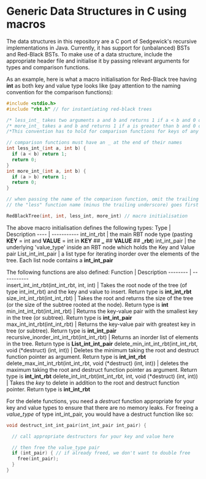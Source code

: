 # Generic Data Structures in C using macros
The data structures in this repository are a C port of Sedgewick's recursive implementations in Java.
Currently, it has support for (unbalanced) BSTs and Red-Black BSTs. To make use of a data structure, include the appropriate header file and initialise it by passing relevant arguments for types and comparison functions.

As an example, here is what a macro initialisation for Red-Black tree having **int** as both key and value type looks like (pay attention to the naming convention for the comparison functions):

```C
#include <stdio.h>
#include "rbt.h" // for instantiating red-black trees

/* less_int_ takes two arguments a and b and returns 1 if a < b and 0 otherwise */
/* more_int_ takes a and b and returns 1 if a is greater than b and 0 otherwise. */
/*This convention has to hold for comparison functions for keys of any type, primitive or not */

// comparison functions must have an _ at the end of their names
int less_int_(int a, int b) {
  if (a < b) return 1;
  return 0;
}
int more_int_(int a, int b) {
  if (a > b) return 1;
  return 0;
}

// when passing the name of the comparison function, omit the trailing underscore.
// the "less" function name (minus the trailing underscore) goes first

RedBlackTree(int, int, less_int, more_int) // macro initialisation

```
The above macro initialisation defines the following types:
 Type | Description
 ---- | -----------
 int_int_rbt | the main RBT node type (pasting **KEY** = int and **VALUE** = int in **KEY** ## **_** ## **VALUE** ## **_rbt**)
 int_int_pair | the underlying 'value_type' inside an RBT node which holds the Key and Value pair
 List_int_int_pair |  a list type for iterating inorder over the elements of the tree. Each list node contains a **int_int_pair**

  The following functions are also defined:
  Function | Description
  -------- | -----------  
  insert_int_int_rbt(int_int_rbt, int, int) | Takes the root node of the tree (of type int_int_rbt) and the key and value to insert. Return type is **int_int_rbt**
  size_int_int_rbt(int_int_rbt) | Takes the root and returns the size of the tree (or the size of the subtree rooted at the node). Return type is **int**
  min_int_int_rbt(int_int_rbt) | Returns the key-value pair with the smallest key in the tree (or subtree). Return type is **int_int_pair**
  max_int_int_rbt(int_int_rbt) | Returns the key-value pair with greatest key in tree (or subtree). Return type is **int_int_pair**
  recursive_inorder_int_int_rbt(int_int_rbt) | Returns an inorder list of elements in the tree. Return type is **List_int_int_pair**
  delete_min_int_int_rbt(int_int_rbt, void (\*destruct) (int, int)) | Deletes the minimum taking the root and destruct function pointer as argument. Return type is **int_int_rbt**
  delete_max_int_int_rbt(int_int_rbt, void (\*destruct) (int, int)) | deletes the maximum taking the root and destruct function pointer as argument. Return type is **int_int_rbt**
  delete_int_int_rbt(int_int_rbt, int, void (*destruct) (int, int)) | Takes the *key* to delete in addition to the root and destruct function pointer. Return type is **int_int_rbt**

For the delete functions, you need a *destruct* function appropriate for your key and value types to ensure that there are no memory leaks. For freeing a *value_type* of type int_int_pair, you would have a destruct function like so:

```C
void destruct_int_int_pair(int_int_pair int_pair) {

  // call appropriate destructors for your key and value here

  // then free the value_type pair   
  if (int_pair) { // if already freed, we don't want to double free
    free(int_pair);
  }
}
```
